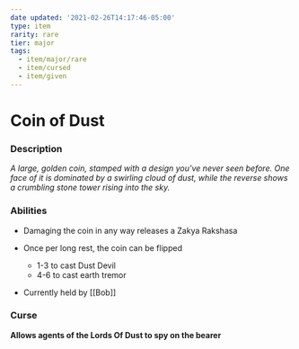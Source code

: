```yaml
---
date updated: '2021-02-26T14:17:46-05:00'
type: item
rarity: rare
tier: major
tags:
  - item/major/rare
  - item/cursed
  - item/given
---
```


# Coin of Dust

### Description
_A large, golden coin, stamped with a design you've never seen before. One face of it is dominated by a swirling cloud of dust, while the reverse shows a crumbling stone tower rising into the sky._

### Abilities
- Damaging the coin in any way releases a Zakya Rakshasa

- Once per long rest, the coin can be flipped
	- 1-3 to cast Dust Devil
	- 4-6 to cast earth tremor

- Currently held by [[Bob]]

### Curse
**Allows agents of the Lords Of Dust to spy on the bearer**
